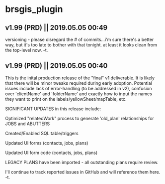 # brsgis_plugin
v1.99 (PRD) || 2019.05.05 00:49
--------
versioning - please disregard the # of commits...i'm sure there's a better way, but it's too late
to bother with that tonight.  at least it looks clean from the top-level now.
-t.


v1.99 (PRD) || 2019.05.05 00:40
--------
This is the inital production release of the "final" v1 deliverable.  It is likely that there 
will be minor tweaks required during early adoption.  Potential issues include lack of error-handling 
(to be addressed in v2), confusion over 'clientName' and 'folderName' and exactly how to input
the names they want to print on the labels/yellowSheet/mapTable, etc.

SIGNIFICANT UPDATES in this release include:

Optimized "relatedWork" process to generate 'old_plan' relationships for JOBS and ABUTTERS

Created/Enabled SQL table/triggers

Updated UI forms (contacts, jobs, plans)

Updated UI form code (contacts, jobs, plans)

LEGACY PLANS have been imported - all outstanding plans require review.

I'll continue to track reported issues in GitHub and will reference them here.
-t.
